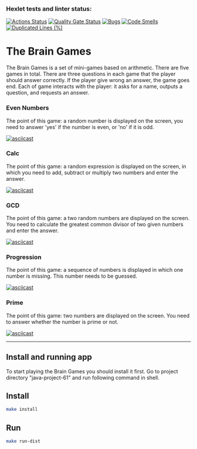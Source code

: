 ### Hexlet tests and linter status:
[![Actions Status](https://github.com/RaM0x1010/java-project-61/actions/workflows/hexlet-check.yml/badge.svg)](https://github.com/RaM0x1010/java-project-61/actions)
[![Quality Gate Status](https://sonarcloud.io/api/project_badges/measure?project=RaM0x1010_java-project-61&metric=alert_status)](https://sonarcloud.io/summary/new_code?id=RaM0x1010_java-project-61)
[![Bugs](https://sonarcloud.io/api/project_badges/measure?project=RaM0x1010_java-project-61&metric=bugs)](https://sonarcloud.io/summary/new_code?id=RaM0x1010_java-project-61)
[![Code Smells](https://sonarcloud.io/api/project_badges/measure?project=RaM0x1010_java-project-61&metric=code_smells)](https://sonarcloud.io/summary/new_code?id=RaM0x1010_java-project-61)
[![Duplicated Lines (%)](https://sonarcloud.io/api/project_badges/measure?project=RaM0x1010_java-project-61&metric=duplicated_lines_density)](https://sonarcloud.io/summary/new_code?id=RaM0x1010_java-project-61)

# The Brain Games

The Brain Games is a set of mini-games based on arithmetic. There are five games in total. There are three questions in each game that the player should answer correctly.
If the player give wrong an answer, the game goes end. Each of game interacts with the player: it asks for a name, outputs a question, and requests an answer.

### Even Numbers

The point of this game: a random number is displayed on the screen, you need to answer 'yes' if the number is even, or 'no' if it is odd.

[![asciicast](https://asciinema.org/a/eZXjxxPsv8zUEQBcEL2HR8hlD.svg)](https://asciinema.org/a/eZXjxxPsv8zUEQBcEL2HR8hlD)

### Calc

The point of this game: a random expression is displayed on the screen, in which you need to add, subtract or multiply two numbers and enter the answer.

[![asciicast](https://asciinema.org/a/6aMeHMB9DKK9tN06au4guGrJE.svg)](https://asciinema.org/a/6aMeHMB9DKK9tN06au4guGrJE)

### GCD

The point of this game: a two random numbers are displayed on the screen. You need to calculate the greatest common divisor of two given numbers and enter the answer.

[![asciicast](https://asciinema.org/a/oMgqz3D9IhOtfvLlWwWkZFll5.svg)](https://asciinema.org/a/oMgqz3D9IhOtfvLlWwWkZFll5)

### Progression 

The point of this game: a sequence of numbers is displayed in which one number is missing. This number needs to be guessed.

[![asciicast](https://asciinema.org/a/8YISibXXcVWwUTiZ6tK5ECn6e.svg)](https://asciinema.org/a/8YISibXXcVWwUTiZ6tK5ECn6e)

### Prime

The point of this game: two numbers are displayed on the screen. You need to answer whether the number is prime or not.

[![asciicast](https://asciinema.org/a/XBBYyCgFfBXu5I0aUMnUkJPjF.svg)](https://asciinema.org/a/XBBYyCgFfBXu5I0aUMnUkJPjF)

---

## Install and running app

To start playing the Brain Games you should install it first. 
Go to project directory "java-project-61" and run following command in shell.

## Install

```bash
make install
```

## Run

```bash
make run-dist
```
